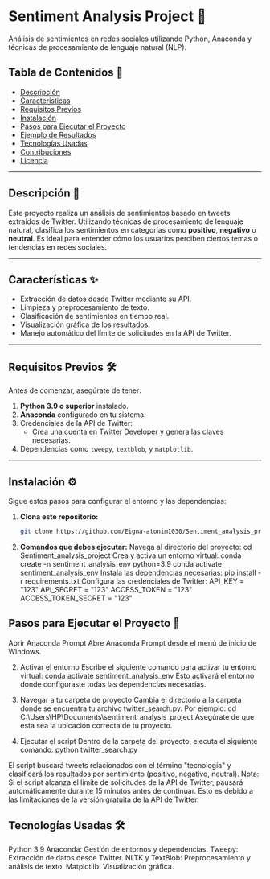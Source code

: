 # Sentiment Analysis Project 🎯  
Análisis de sentimientos en redes sociales utilizando Python, Anaconda y técnicas de procesamiento de lenguaje natural (NLP).

## Tabla de Contenidos 📑
- [Descripción](#descripción)
- [Características](#características)
- [Requisitos Previos](#requisitos-previos)
- [Instalación](#instalación)
- [Pasos para Ejecutar el Proyecto](#pasos-para-ejecutar-el-proyecto)
- [Ejemplo de Resultados](#ejemplo-de-resultados)
- [Tecnologías Usadas](#tecnologías-usadas)
- [Contribuciones](#contribuciones)
- [Licencia](#licencia)

---

## Descripción 📝
Este proyecto realiza un análisis de sentimientos basado en tweets extraídos de Twitter. Utilizando técnicas de procesamiento de lenguaje natural, clasifica los sentimientos en categorías como **positivo**, **negativo** o **neutral**. Es ideal para entender cómo los usuarios perciben ciertos temas o tendencias en redes sociales.

---

## Características ✨
- Extracción de datos desde Twitter mediante su API.
- Limpieza y preprocesamiento de texto.
- Clasificación de sentimientos en tiempo real.
- Visualización gráfica de los resultados.
- Manejo automático del límite de solicitudes en la API de Twitter.

---

## Requisitos Previos 🛠️
Antes de comenzar, asegúrate de tener:
1. **Python 3.9 o superior** instalado.
2. **Anaconda** configurado en tu sistema.
3. Credenciales de la API de Twitter:
   - Crea una cuenta en [Twitter Developer](https://developer.twitter.com/) y genera las claves necesarias.
4. Dependencias como `tweepy`, `textblob`, y `matplotlib`.

---

## Instalación ⚙️
Sigue estos pasos para configurar el entorno y las dependencias:

1. **Clona este repositorio:**
   ```bash
   git clone https://github.com/Eigna-atonim1030/Sentiment_analysis_project.git
2. **Comandos que debes ejecutar:**
   Navega al directorio del proyecto:
   cd Sentiment_analysis_project
Crea y activa un entorno virtual:
   conda create -n sentiment_analysis_env python=3.9
   conda activate sentiment_analysis_env
Instala las dependencias necesarias:
   pip install -r requirements.txt
Configura las credenciales de Twitter:
   API_KEY = "123"
   API_SECRET = "123"
   ACCESS_TOKEN = "123"
   ACCESS_TOKEN_SECRET = "123"
## Pasos para Ejecutar el Proyecto 🚀
Abrir Anaconda Prompt
Abre Anaconda Prompt desde el menú de inicio de Windows.

2. Activar el entorno
Escribe el siguiente comando para activar tu entorno virtual:
   conda activate sentiment_analysis_env
Esto activará el entorno donde configuraste todas las dependencias necesarias.

3. Navegar a tu carpeta de proyecto
Cambia el directorio a la carpeta donde se encuentra tu archivo twitter_search.py. Por ejemplo:
   cd C:\Users\HP\Documents\sentiment_analysis_project
Asegúrate de que esta sea la ubicación correcta de tu proyecto.

4. Ejecutar el script
Dentro de la carpeta del proyecto, ejecuta el siguiente comando:
   python twitter_search.py
   
El script buscará tweets relacionados con el término "tecnología" y clasificará los resultados por sentimiento (positivo, negativo, neutral).
Nota: Si el script alcanza el límite de solicitudes de la API de Twitter, pausará automáticamente durante 15 minutos antes de continuar. Esto es debido a las limitaciones de la versión gratuita de la API de Twitter.

## Tecnologías Usadas 🛠️
Python 3.9
Anaconda: Gestión de entornos y dependencias.
Tweepy: Extracción de datos desde Twitter.
NLTK y TextBlob: Preprocesamiento y análisis de texto.
Matplotlib: Visualización gráfica.

